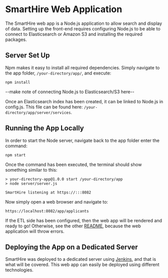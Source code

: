 # SmartHire Web Application

The SmartHire web app is a Node.js application to allow search and display of data. Setting up the front-end requires configuring Node.js to be able to connect to Elasticsearch or Amazon S3 and installing the required packages. 

## Server Set Up



Npm makes it easy to install all required dependencies. Simply navigate to the app folder,  ```/your-directory/app/```, and execute:

```
npm install
```
--make note of connecting Node.js to Elasticsearch/S3 here--

Once an Elasticsearch index has been created, it can be linked to Node.js in config.js. This file can be found here: ```/your-directory/app/server/services```. 

## Running the App Locally

In order to start the Node server, navigate back to the app folder   enter the command:

```
npm start
```

Once the command has been executed, the terminal should show something similar to this:

```
> your-directory-app@1.0.0 start /your-directory/app
> node server/server.js

SmartHire listening at https://:::8082
```

Now simply open a web browser and navigate to:

```
https://localhost:8082/app/applicants
```

If the ETL side has been configured, then the web app will be rendered and ready to go! Otherwise, see the other [README](https://github.com/dataworks/internship-2016/tree/master/etl/README.md), because the web application will throw errors. 

## Deploying the App on a Dedicated Server

SmartHire was deployed to a dedicated server using [Jenkins](https://jenkins.io/), and that is what will be covered. This web app can easily be deployed using different technologies.  

